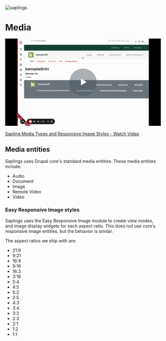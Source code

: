 ![saplings](https://github.com/kanopi/saplings/assets/5177009/a6377e32-deb2-49d8-873a-f3dd5a36fa7c)

# Media

[<img src="assets/images/media.gif">](https://www.loom.com/share/999be51038f94b57a2e4da27e2a15c17)

[Sapling Media Types and Responsive Image Styles - Watch Video](https://www.loom.com/share/999be51038f94b57a2e4da27e2a15c17)

## Media entities

Saplings uses Drupal core's standard media entities. These media entities include:

- Audio
- Document
- Image
- Remote Video
- Video

### Easy Responsive Image styles

Saplings uses the Easy Responsive Image module to create view modes, and image display widgets for each aspect ratio. This does not use core's responsive image entities, but the behavior is similar.

The aspect ratios we ship with are:

* 21:9
* 9:21
* 16:9
* 9:16
* 16:3
* 3:16
* 5:4
* 4:5
* 5:2
* 2:5
* 4:3
* 3:4
* 3:2
* 2:3
* 2:1
* 1:2
* 1:1
